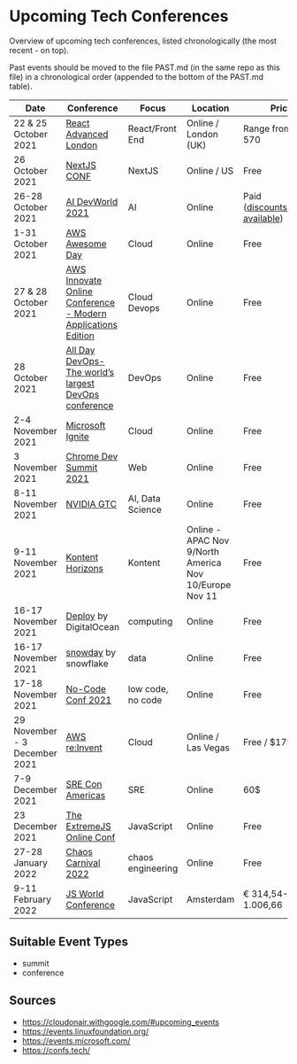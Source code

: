# Upcoming Tech Conferences

Overview of upcoming tech conferences, listed chronologically (the most recent - on top).

Past events should be moved to the file PAST.md (in the same repo as this file) in a chronological order (appended to the bottom of the PAST.md table).

| Date | Conference | Focus | Location | Price | CFP |
| --- | --- | --- | --- | --- | --- |
| 22 & 25 October 2021 | [React Advanced London](https://reactadvanced.com/) | React/Front End | Online / London (UK) | Range from €13-570 | n/a |
| 26 October 2021 | [NextJS CONF](https://nextjs.org/conf) | NextJS | Online / US | Free | n/a |
| 26-28 October 2021 | [AI DevWorld 2021](https://aidevworld.com/) | AI | Online | Paid ([discounts/freebie available](https://bit.ly/3bga2YI)) | n/a |
| 1-31 October 2021 | [AWS Awesome Day](https://aws.amazon.com/events/awsome-day/awsome-day-online/) | Cloud | Online | Free | n/a |
| 27 & 28 October 2021 | [AWS Innovate Online Conference - Modern Applications Edition](https://aws.amazon.com/events/aws-innovate/modern-apps/) | Cloud Devops | Online | Free| n/a |
| 28 October 2021 | [All Day DevOps-The world’s largest DevOps conference](https://www.alldaydevops.com/) | DevOps| Online | Free| n/a | 
| 2-4 November 2021|[Microsoft Ignite](https://myignite.microsoft.com/home) | Cloud | Online | Free | n/a |
| 3 November 2021|[Chrome Dev Summit 2021](https://developer.chrome.com/devsummit/) | Web | Online | Free | n/a |
| 8-11 November 2021 | [NVIDIA GTC](https://www.nvidia.com/gtc/) | AI, Data Science | Online | Free | n/a |
| 9-11 November 2021 | [Kontent Horizons](https://horizons.kontent.ai/) | Kontent | Online - APAC Nov 9/North America Nov 10/Europe Nov 11 | Free | n/a |
| 16-17 November 2021 | [Deploy](https://deploy.digitalocean.com/) by DigitalOcean | computing | Online | Free | n/a |
| 16-17 November 2021 | [snowday](https://www.snowflake.com/snowday/) by snowflake | data | Online | Free | n/a |
| 17-18 November 2021 | [No-Code Conf 2021](https://https://webflow.com/nocodeconf/) | low code, no code | Online | Free | n/a |
| 29 November - 3 December 2021 | [AWS re:Invent](https://reinvent.awsevents.com/) | Cloud | Online / Las Vegas | Free / $1799 | n/a |
| 7-9 December 2021 | [SRE Con Americas](https://xtremejs.dev/2021/) | SRE | Online | 60$ | n/a | 
| 23 December 2021 | [The ExtremeJS Online Conf](https://www.usenix.org/conference/srecon20americas/) | JavaScript | Online | Free | n/a | 
| 27-28 January 2022 | [Chaos Carnival 2022](https://chaoscarnival.io/) | chaos engineering | Online | Free | n/a |
| 9-11 February 2022 | [JS World Conference](https://jsworldconference.com/) | JavaScript | Amsterdam | € 314,54-€ 1.006,66 | [November 1, 2021](https://jsworldconference.com/speakers) | 

## Suitable Event Types

- summit
- conference

## Sources

- https://cloudonair.withgoogle.com/#upcoming_events
- https://events.linuxfoundation.org/
- https://events.microsoft.com/
- https://confs.tech/
